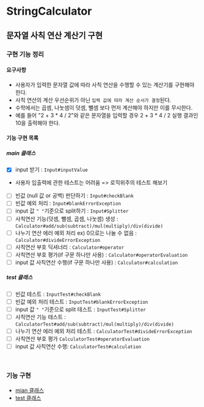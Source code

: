 StringCalculator
========================
문자열 사칙 연산 계산기 구현
--------------------------

### 구현 기능 정리 
#### 요구사항
- 사용자가 입력한 문자열 값에 따라 사칙 연산을 수행할 수 있는 계산기를 구현해야 한다.
- 사칙 연산의 계산 우선순위가 아닌 `입력 값에 따라 계산 순서가 결정`된다. 
- 수학에서는 곱셈, 나눗셈이 덧셈, 뺄셈 보다 먼저 계산해야 하지만 이를 무시한다.
- 예를 들어 "2 + 3 * 4 / 2"와 같은 문자열을 입력할 경우 2 + 3 * 4 / 2 실행 결과인 10을 출력해야 한다.

#### 기능 구현 목록
##### main 클래스
- [x] input 받기 : `Input#inputValue`
- 사용자 입출력에 관한 테스트는 어려움 
    => 로직위주의 테스트 해보기
- [ ] 빈값 (null 값 or 공백) 판단하기 : `Input#checkBlank`  
- [ ] 빈값 예외 처리 : `Input#blankErrorException`
- [ ] input 값 `" "`기준으로 split하기 : `Input#Splitter` 
- [ ] 사칙연산 기능(덧셈, 뺄셈, 곱셈, 나눗셈) 생성 : `Calculator#add/sub(subtract)/mul(multiply)/div(divide)` 
- [ ] 나누기 연산 에러 예외 처리 ex) 0으로는 나눌 수 없음 
: `Calculator#divideErrorException` 
- [ ] 사칙연산 부호 딕셔너리 : `Calculator#operator` 
- [ ] 사칙연산 부호 평가(if 구문 하나만 사용) : `Calculator#operatorEvaluation`
- [ ] input 값 사칙연산 수행(if 구문 하나만 사용) : `Calculator#calculation`

##### test 클래스
- [ ] 빈값 테스트 : `InputTest#checkBlank`  
- [ ] 빈값 예외 처리 테스트 : `InputTest#blankErrorException`
- [ ] input 값 `" "`기준으로 split 테스트 : `InputTest#Splitter` 
- [ ] 사칙연산 기능 테스트 : `CalculatorTest#add/sub(subtract)/mul(multiply)/div(divide)` 
- [ ] 나누기 연산 에러 예외 처리 테스트 : `CalculatorTest#divideErrorException`  
- [ ] 사칙연산 부호 평가 `CalculatorTest#operatorEvaluation`
- [ ] input 값 사칙연산 수행: `CalculatorTest#calculation`

<br>

### 기능 구현
- [mian 클래스][M]
- [test 클래스][T]

[M]:https://github.com/Data-ssung/java-racingcar/tree/ssungwork/src/main/java/calculaor
[T]:https://github.com/Data-ssung/java-racingcar/tree/ssungwork/src/test/java/calculaorTest


